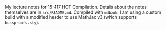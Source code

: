 My lecture notes for 15-417 HOT Compilation. Details about the notes themselves
are in `src/README.md`. Compiled with `mdbook`. I am using a custom build with
a modified header to use MathJax v3 (which supports `bussproofs.sty`).

